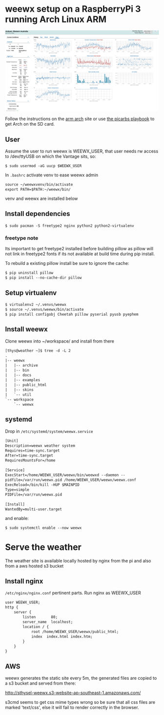 # weewx setup on a RaspberryPi 3 running Arch Linux ARM

![weewx](pics/weewx.jpg)

Follow the instructions on the [arm arch](https://archlinuxarm.org/) site or use [the picarbs playbook](https://github.com/sthysel/picarbs) to get Arch on the SD card.

## User

Assume the user to run weewx is WEEWX_USER, that user needs rw access to
/dev/ttyUSB on which the Vantage sits, so:

```
$ sudo usermod -aG uucp $WEEWX_USER
```

In `.bashrc` activate venv to ease weewx admin

```
source ~/weewxvenv/bin/activate
export PATH=$PATH:~/weewx/bin/
```

venv and weewx are installed below

## Install dependencies

```
$ sudo pacman -S freetype2 nginx python2 python2-virtualenv
```

### freetype note 

Its important to get freetype2 installed before building pillow as pillow will
not link in freetype2 fonts if its not available at build time during pip
install. 

To rebuild a existing pillow install be sure to ignore the cache:

```
$ pip uninstall pillow
$ pip install --no-cache-dir pillow
```

## Setup virtualenv

```
$ virtualenv2 ~/.venvs/weewx
$ source ~/.venvs/weewx/bin/activate
$ pip install configobj Cheetah pillow pyserial pyusb pyephem
```

## Install weewx

Clone weewx into ~/workspace/ and install from there

```
[thys@weather ~]$ tree -d -L 2
.
|-- weewx
|   |-- archive
|   |-- bin
|   |-- docs
|   |-- examples
|   |-- public_html
|   |-- skins
|   `-- util
`-- workspace
    `-- weewx
```

## systemd

Drop in `/etc/systemd/system/weewx.service`

```
[Unit]
Description=weewx weather system
Requires=time-sync.target
After=time-sync.target
RequiresMountsFor=/home

[Service]
ExecStart=/home/WEEWX_USER/weewx/bin/weewxd --daemon --pidfile=/var/run/weewx.pid /home/WEEWX_USER/weewx/weewx.conf
ExecReload=/bin/kill -HUP $MAINPID
Type=simple
PIDFile=/var/run/weewx.pid

[Install]
WantedBy=multi-user.target
```

and enable:

```
$ sudo systemctl enable --now weewx
```

# Serve the weather

The weather site is available locally hosted by nginx from the pi and also from a aws hosted s3 bucket

## Install nginx

`/etc/nginx/nginx.conf` pertinent parts. Run nginx as WEEWX_USER

```
user WEEWX_USER;
http {
    server {
        listen       80;
        server_name  localhost;
        location / {
            root /home/WEEWX_USER/weewx/public_html;
            index  index.html index.htm;
        }
    }
}
```

## AWS

weewx generates the static site every 5m, the generated files are copied to a s3
bucket and served from there:

http://sthysel-weewx.s3-website-ap-southeast-1.amazonaws.com/

s3cmd seems to get css mime types wrong so be sure that all css files are marked
'text/css', else it will fail to render correctly in the browser.
